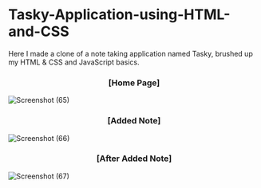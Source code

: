 # Tasky-Application-using-HTML-and-CSS
Here I made a clone of a note taking application named Tasky, brushed up my HTML &amp; CSS and JavaScript basics.


### <p align = "center"> [Home Page] </p>
![Screenshot (65)](https://user-images.githubusercontent.com/102848153/230785139-136600ea-aeed-4abc-b333-3dff6aff4c55.png)

### <p align = "center"> [Added Note] </p>
![Screenshot (66)](https://user-images.githubusercontent.com/102848153/230785355-4120973e-b149-4577-9353-a2131b40b880.png)

### <p align = "center"> [After Added Note] </p>
![Screenshot (67)](https://user-images.githubusercontent.com/102848153/230785384-30435d52-7654-4f56-85bc-958a33341b9b.png)
